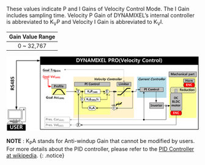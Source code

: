 These values indicate P and I Gains of Velocity Control Mode. The I Gain includes sampling time. Velocity P Gain of DYNAMIXEL’s internal controller is abbreviated to K<sub>V</sub>P and Velocity I Gain is abbreviated to K<sub>V</sub>I.

|Gain Value Range|
| :---: |
|0 ~ 32,767|

![](/assets/images/dxl/pro/pro_velocity_controller.png)

**NOTE** : K<sub>P</sub>A stands for Anti-windup Gain that cannot be modified by users. For more details about the PID controller, please refer to the [PID Controller at wikipedia](http://en.wikipedia.org/wiki/PID_controller).
{: .notice}
